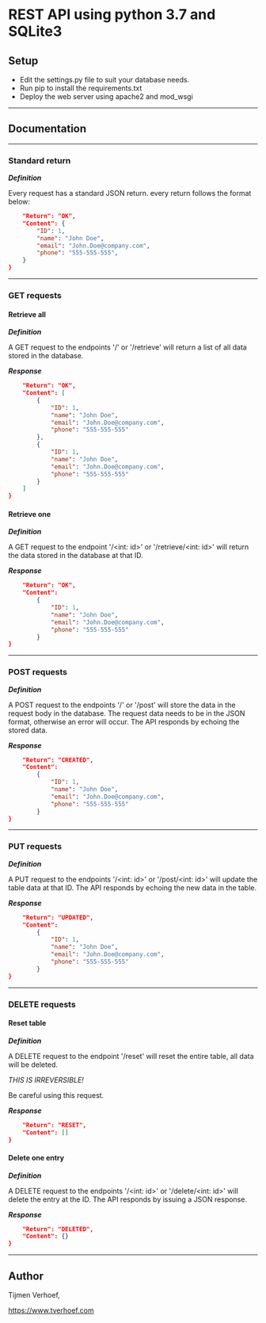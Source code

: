 # REST API using python 3.7 and SQLite3
## Setup

* Edit the settings.py file to suit your database needs.
* Run pip to install the requirements.txt
* Deploy the web server using apache2 and mod_wsgi

***
## Documentation
***
### Standard return
***Definition***

Every request has a standard JSON return. every return follows the format below:

```JSON {
    "Return": "OK",
    "Content": {
        "ID": 1,
        "name": "John Doe",
        "email": "John.Doe@company.com",
        "phone": "555-555-555",
    }
}
```
***
### GET requests
#### Retrieve all
***Definition***

A GET request to the endpoints '/' or '/retrieve' will return a list of all data stored in the database.

***Response***

```JSON {
    "Return": "OK",
    "Content": [
        {
            "ID": 1,
            "name": "John Doe",
            "email": "John.Doe@company.com",
            "phone": "555-555-555"
        },
        {
            "ID": 1,
            "name": "John Doe",
            "email": "John.Doe@company.com",
            "phone": "555-555-555"
        }
    ]
}
```

#### Retrieve one
***Definition***

A GET request to the endpoint '/<int: id>' or '/retrieve/<int: id>' will return the data stored in the database at that ID.

***Response***

```JSON {
    "Return": "OK",
    "Content": 
        {
            "ID": 1,
            "name": "John Doe",
            "email": "John.Doe@company.com",
            "phone": "555-555-555"
        }
}
```

***
### POST requests
***Definition***

A POST request to the endpoints '/' or '/post' will store the data in the request body in the database. The request data needs to be in the JSON format, otherwise an error will occur. The API responds by echoing the stored data.

***Response***

```JSON {
    "Return": "CREATED",
    "Content": 
        {
            "ID": 1,
            "name": "John Doe",
            "email": "John.Doe@company.com",
            "phone": "555-555-555"
        }
}
```

***
### PUT requests
***Definition***

A PUT request to the endpoints '/<int: id>' or '/post/<int: id>' will update the table data at that ID. The API responds by echoing the new data in the table.

***Response***

```JSON {
    "Return": "UPDATED",
    "Content": 
        {
            "ID": 1,
            "name": "John Doe",
            "email": "John.Doe@company.com",
            "phone": "555-555-555"
        }
}
```

***
### DELETE requests
#### Reset table
***Definition***

A DELETE request to the endpoint '/reset' will reset the entire table, all data will be deleted.

*THIS IS IRREVERSIBLE!*

Be careful using this request.

***Response***

```JSON {
    "Return": "RESET",
    "Content": []
}
```

#### Delete one entry
***Definition***

A DELETE request to the endpoints '/<int: id>' or '/delete/<int: id>' will delete the entry at the ID. The API responds by issuing a JSON response.

***Response***

```JSON {
    "Return": "DELETED",
    "Content": {}
}
```

***
## Author
Tijmen Verhoef,

https://www.tverhoef.com